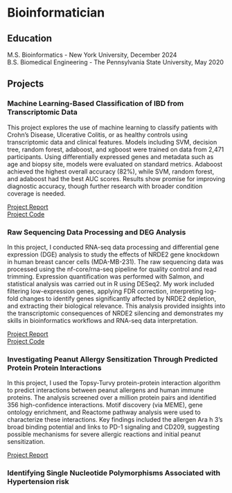 # Bioinformatician

## Education
M.S. Bioinformatics - New York University, December 2024  
B.S. Biomedical Engineering - The Pennsylvania State University, May 2020  

## Projects  

### Machine Learning-Based Classification of IBD from Transcriptomic Data 

This project explores the use of machine learning to classify patients with Crohn’s Disease, Ulcerative Colitis, or as healthy controls using transcriptomic data and clinical features. Models including SVM, decision tree, random forest, adaboost, and xgboost were trained on data from 2,471 participants. Using differentially expressed genes and metadata such as age and biopsy site, models were evaluated on standard metrics. Adaboost achieved the highest overall accuracy (82%), while SVM, random forest, and adaboost had the best AUC scores. Results show promise for improving diagnostic accuracy, though further research with broader condition coverage is needed.

[Project Report](IBD_Classifier_Final_Report.pdf)   
[Project Code](IBD_Classifier_code.pdf)

### Raw Sequencing Data Processing and DEG Analysis   

In this project, I conducted RNA-seq data processing and differential gene expression (DGE) analysis to study the effects of NRDE2 gene knockdown in human breast cancer cells (MDA-MB-231). The raw sequencing data was processed using the nf-core/rna-seq pipeline for quality control and read trimming. Expression quantification was performed with Salmon, and statistical analysis was carried out in R using DESeq2. My work included filtering low-expression genes, applying FDR correction, interpreting log-fold changes to identify genes significantly affected by NRDE2 depletion, and extracting their biological relevance. This analysis provided insights into the transcriptomic consequences of NRDE2 silencing and demonstrates my skills in bioinformatics workflows and RNA-seq data interpretation.  

[Project Report](NGS_Final_Project_Report.pdf)  
[Project Code](NGS_Final_Project_code.pdf)  

### Investigating Peanut Allergy Sensitization Through Predicted Protein Protein Interactions 

In this project, I used the Topsy-Turvy protein-protein interaction algorithm to predict interactions between peanut allergens and human immune proteins. The analysis screened over a million protein pairs and identified 356 high-confidence interactions. Motif discovery (via MEME), gene ontology enrichment, and Reactome pathway analysis were used to characterize these interactions. Key findings included the allergen Ara h 3’s broad binding potential and links to PD-1 signaling and CD209, suggesting possible mechanisms for severe allergic reactions and initial peanut sensitization.

[Project Report](Proteomics_Final_Project_report.pdf)

### Identifying Single Nucleotide Polymorphisms Associated with Hypertension risk







